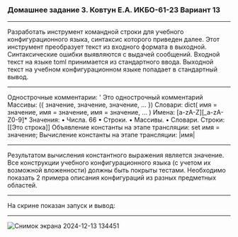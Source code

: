 ### Домашнее задание 3. Ковтун Е.А. ИКБО-61-23 Вариант 13

---

Разработать инструмент командной строки для учебного конфигурационного языка, синтаксис которого приведен далее. Этот инструмент преобразует текст из входного формата в выходной. Синтаксические ошибки выявляются с выдачей сообщений. Входной текст на языке toml принимается из стандартного ввода. Выходной текст на учебном конфигурационном языке попадает в стандартный вывод.

---

Однострочные комментарии:
' Это однострочный комментарий
Массивы:
({ значение, значение, значение, ... })
Словари:
dict(
 имя = значение,
 имя = значение,
 имя = значение,
 ...
)
Имена:
[a-zA-Z][_a-zA-Z0-9]*
Значения:
• Числа.
66
• Строки.
• Массивы.
• Словари.
Строки:
[[Это строка]]
Объявление константы на этапе трансляции:
set имя = значение;
Вычисление константы на этапе трансляции:
|имя|

---

Результатом вычисления константного выражения является значение. Все конструкции учебного конфигурационного языка (с учетом их возможной вложенности) должны быть покрыты тестами. Необходимо показать 2 примера описания конфигураций из разных предметных областей.

---

На скрине показан запуск и вывод:

---

![Снимок экрана 2024-12-13 134451](https://github.com/user-attachments/assets/0ffd1d6b-2534-4302-83fd-d1213ff9cb6e)
